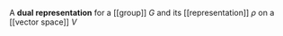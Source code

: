 A **dual representation** for a [[group]] $G$ and its [[representation]] $\rho$ on a [[vector space]] $V$